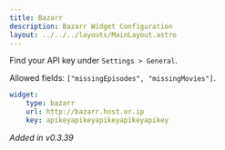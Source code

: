 ```yaml
---
title: Bazarr
description: Bazarr Widget Configuration
layout: ../../../layouts/MainLayout.astro
---
```


Find your API key under `Settings > General`.

Allowed fields: `["missingEpisodes", "missingMovies"]`.

```yaml
widget:
    type: bazarr
    url: http://bazarr.host.or.ip
    key: apikeyapikeyapikeyapikeyapikey
```

*Added in v0.3.39*
